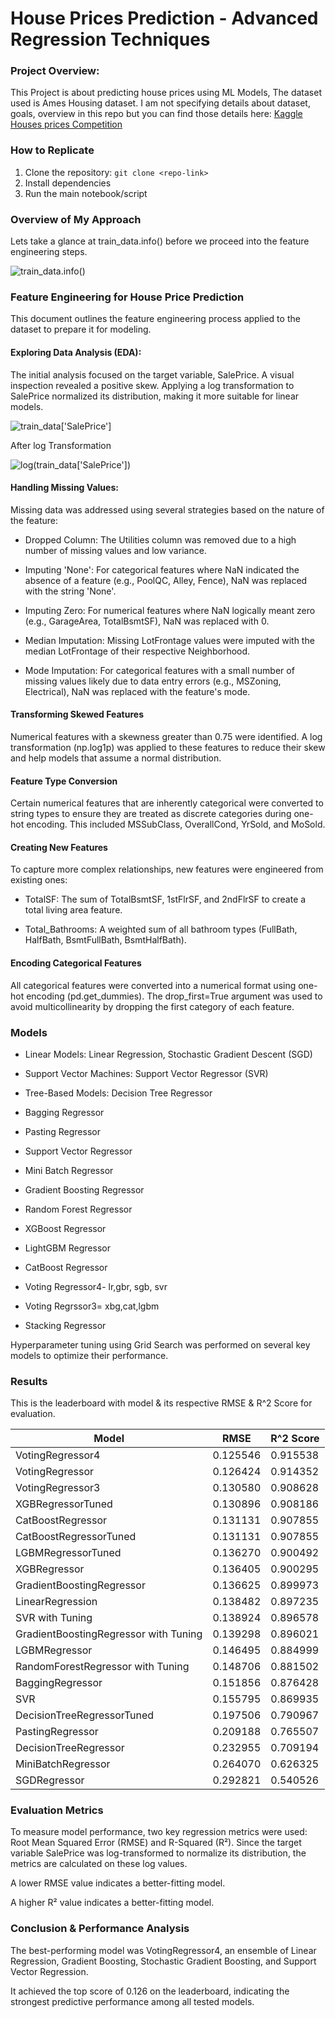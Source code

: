 # House Prices Prediction - Advanced Regression Techniques
### Project Overview:
This Project is about predicting house prices using ML Models, The dataset used is Ames Housing dataset. I am not specifying details about dataset, goals, overview in this repo but you can find those details here: [Kaggle Houses prices Competition](https://www.kaggle.com/competitions/house-prices-advanced-regression-techniques)

### How to Replicate
1. Clone the repository: `git clone <repo-link>`
2. Install dependencies
3. Run the main notebook/script

### Overview of My Approach
Lets take a glance at train_data.info() before we proceed into the feature engineering steps.

![train_data.info()](Images/image.png)
### Feature Engineering for House Price Prediction
This document outlines the feature engineering process applied to the dataset to prepare it for modeling.
#### Exploring Data Analysis (EDA):
The initial analysis focused on the target variable, SalePrice. A visual inspection revealed a positive skew. Applying a log transformation to SalePrice normalized its distribution, making it more suitable for linear models.

![train_data['SalePrice']](Images/image01.png)

After log Transformation

![log(train_data['SalePrice'])](Images/image02.png)
#### Handling Missing Values:
Missing data was addressed using several strategies based on the nature of the feature:

- Dropped Column: The Utilities column was removed due to a high number of missing values and low variance.

- Imputing 'None': For categorical features where NaN indicated the absence of a feature (e.g., PoolQC, Alley, Fence), NaN was replaced with the string 'None'.

- Imputing Zero: For numerical features where NaN logically meant zero (e.g., GarageArea, TotalBsmtSF), NaN was replaced with 0.

- Median Imputation: Missing LotFrontage values were imputed with the median LotFrontage of their respective Neighborhood.

- Mode Imputation: For categorical features with a small number of missing values likely due to data entry errors (e.g., MSZoning, Electrical), NaN was replaced with the feature's mode.
#### Transforming Skewed Features
Numerical features with a skewness greater than 0.75 were identified. A log transformation (np.log1p) was applied to these features to reduce their skew and help models that assume a normal distribution.

#### Feature Type Conversion
Certain numerical features that are inherently categorical were converted to string types to ensure they are treated as discrete categories during one-hot encoding. This included MSSubClass, OverallCond, YrSold, and MoSold.

#### Creating New Features
To capture more complex relationships, new features were engineered from existing ones:

- TotalSF: The sum of TotalBsmtSF, 1stFlrSF, and 2ndFlrSF to create a total living area feature.

- Total_Bathrooms: A weighted sum of all bathroom types (FullBath, HalfBath, BsmtFullBath, BsmtHalfBath).

#### Encoding Categorical Features
All categorical features were converted into a numerical format using one-hot encoding (pd.get_dummies). The drop_first=True argument was used to avoid multicollinearity by dropping the first category of each feature.

### Models

* Linear Models: Linear Regression, Stochastic Gradient Descent (SGD)

* Support Vector Machines: Support Vector Regressor (SVR)

* Tree-Based Models: Decision Tree Regressor
* Bagging Regressor
* Pasting Regressor
* Support Vector Regressor
* Mini Batch Regressor
* Gradient Boosting Regressor 
* Random Forest Regressor 
* XGBoost Regressor 
* LightGBM Regressor
* CatBoost Regressor 
* Voting Regressor4- lr,gbr, sgb, svr
* Voting Regrssor3= xbg,cat,lgbm
* Stacking Regressor

Hyperparameter tuning using Grid Search was performed on several key models to optimize their performance.
### Results 

This is the leaderboard with model & its respective RMSE & R^2 Score for evaluation.

| Model                               | RMSE | R^2 Score |
| ----------------------------------- | ------------------- | --------- |
| VotingRegressor4                    | 0.125546            | 0.915538  |
| VotingRegressor                     | 0.126424            | 0.914352  |
| VotingRegressor3                    | 0.130580            | 0.908628  |
| XGBRegressorTuned                   | 0.130896            | 0.908186  |
| CatBoostRegressor                   | 0.131131            | 0.907855  |
| CatBoostRegressorTuned              | 0.131131            | 0.907855  |
| LGBMRegressorTuned                  | 0.136270            | 0.900492  |
| XGBRegressor                        | 0.136405            | 0.900295  |
| GradientBoostingRegressor           | 0.136625            | 0.899973  |
| LinearRegression                    | 0.138482            | 0.897235  |
| SVR with Tuning                     | 0.138924            | 0.896578  |
| GradientBoostingRegressor with Tuning | 0.139298            | 0.896021  |
| LGBMRegressor                       | 0.146495            | 0.884999  |
| RandomForestRegressor with Tuning   | 0.148706            | 0.881502  |
| BaggingRegressor                    | 0.151856            | 0.876428  |
| SVR                                 | 0.155795            | 0.869935  |
| DecisionTreeRegressorTuned          | 0.197506            | 0.790967  |
| PastingRegressor                    | 0.209188            | 0.765507  |
| DecisionTreeRegressor               | 0.232955            | 0.709194  |
| MiniBatchRegressor                  | 0.264070            | 0.626325  |
| SGDRegressor                        | 0.292821            | 0.540526  |

### Evaluation Metrics
To measure model performance, two key regression metrics were used: Root Mean Squared Error (RMSE) and R-Squared (R²). Since the target variable SalePrice was log-transformed to normalize its distribution, the metrics are calculated on these log values.

A lower RMSE value indicates a better-fitting model.

A higher R² value indicates a better-fitting model.
### Conclusion & Performance Analysis
The best-performing model was VotingRegressor4, an ensemble of Linear Regression, Gradient Boosting, Stochastic Gradient Boosting, and Support Vector Regression.

It achieved the top score of 0.126 on the leaderboard, indicating the strongest predictive performance among all tested models.

